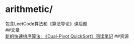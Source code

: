 # arithmetic/
包含LeetCode算法和《算法导论》课后题  
##文章  
[新的快速排序算法: 《Dual-Pivot QuickSort》阅读笔记](http://www.jianshu.com/p/2c6f79e8ce6e)
##资源
